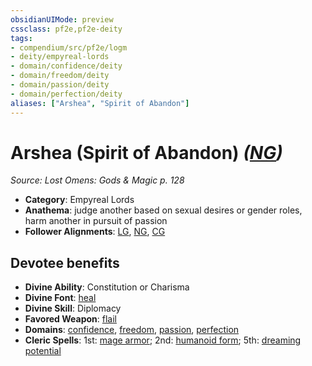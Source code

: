 ```yaml
---
obsidianUIMode: preview
cssclass: pf2e,pf2e-deity
tags:
- compendium/src/pf2e/logm
- deity/empyreal-lords
- domain/confidence/deity
- domain/freedom/deity
- domain/passion/deity
- domain/perfection/deity
aliases: ["Arshea", "Spirit of Abandon"]
---
```

# Arshea (Spirit of Abandon) *([NG](/rules/traits/neutral-good-b1.md))*  
*Source: Lost Omens: Gods & Magic p. 128*  

- **Category**: Empyreal Lords
- **Anathema**: judge another based on sexual desires or gender roles, harm another in pursuit of passion
- **Follower Alignments**: [LG](/rules/traits/lawful-goo-b1.md), [NG](/rules/traits/neutral-good-b1.md), [CG](/rules/traits/chaotic-good-b1.md)

## Devotee benefits

- **Divine Ability**: Constitution or Charisma
- **Divine Font**: [heal](/compendium/spells/heal.md)
- **Divine Skill**: Diplomacy
- **Favored Weapon**: [flail](/compendium/equipment/items/flail.md)
- **Domains**: [confidence](/compendium/setting/domains.md#Confidence), [freedom](/compendium/setting/domains.md#Freedom), [passion](/compendium/setting/domains.md#Passion), [perfection](/compendium/setting/domains.md#Perfection)
- **Cleric Spells**: 1st: [mage armor](/compendium/spells/mage-armor.md); 2nd: [humanoid form](/compendium/spells/humanoid-form.md); 5th: [dreaming potential](/compendium/spells/dreaming-potential.md)